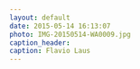 ```yaml
---
layout: default
date: 2015-05-14 16:13:07
photo: IMG-20150514-WA0009.jpg
caption_header:  
caption: Flavio Laus
---
```


